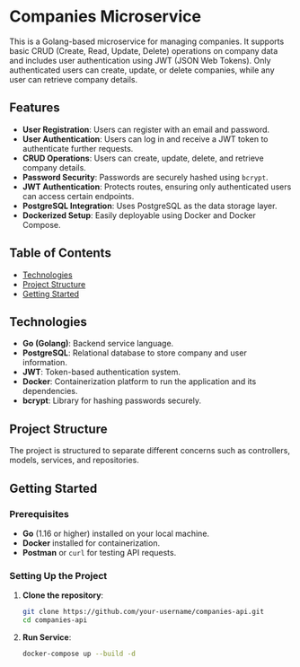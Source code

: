 # Companies Microservice

This is a Golang-based microservice for managing companies. It supports basic CRUD (Create, Read, Update, Delete) operations on company data and includes user authentication using JWT (JSON Web Tokens). Only authenticated users can create, update, or delete companies, while any user can retrieve company details.

## Features

- **User Registration**: Users can register with an email and password.
- **User Authentication**: Users can log in and receive a JWT token to authenticate further requests.
- **CRUD Operations**: Users can create, update, delete, and retrieve company details.
- **Password Security**: Passwords are securely hashed using `bcrypt`.
- **JWT Authentication**: Protects routes, ensuring only authenticated users can access certain endpoints.
- **PostgreSQL Integration**: Uses PostgreSQL as the data storage layer.
- **Dockerized Setup**: Easily deployable using Docker and Docker Compose.

## Table of Contents

- [Technologies](#technologies)
- [Project Structure](#project-structure)
- [Getting Started](#getting-started)

## Technologies

- **Go (Golang)**: Backend service language.
- **PostgreSQL**: Relational database to store company and user information.
- **JWT**: Token-based authentication system.
- **Docker**: Containerization platform to run the application and its dependencies.
- **bcrypt**: Library for hashing passwords securely.

## Project Structure

The project is structured to separate different concerns such as controllers, models, services, and repositories.


## Getting Started

### Prerequisites

- **Go** (1.16 or higher) installed on your local machine.
- **Docker** installed for containerization.
- **Postman** or `curl` for testing API requests.

### Setting Up the Project

1. **Clone the repository**:

   ```bash
   git clone https://github.com/your-username/companies-api.git
   cd companies-api

2. **Run Service**:

    ```bash
    docker-compose up --build -d 
